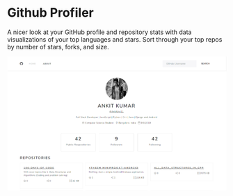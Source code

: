#   Github Profiler
A nicer look at your GitHub profile and repository stats with data visualizations of your top languages and stars. Sort through your top repos by number of stars, forks, and size.

<img src="./public/resources/demo.png">